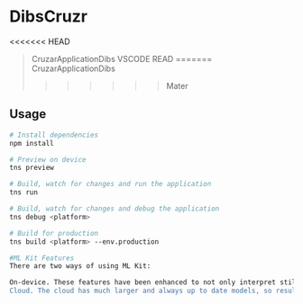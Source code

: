 # DibsCruzr

<<<<<<< HEAD
> CruzarApplicationDibs VSCODE READ
=======
> CruzarApplicationDibs
>>>>>>> Mater

## Usage

``` bash
# Install dependencies
npm install

# Preview on device
tns preview

# Build, watch for changes and run the application
tns run

# Build, watch for changes and debug the application
tns debug <platform>

# Build for production
tns build <platform> --env.production

#ML Kit Features
There are two ways of using ML Kit:

On-device. These features have been enhanced to not only interpret still images, but you can also run ML against a live camera feed. Why? Because it's fr***ing cool!
Cloud. The cloud has much larger and always up to date models, so results will be more accurate. Since this is a remote service reconition speed depends heavily on the size of the images you send to the cloud.
